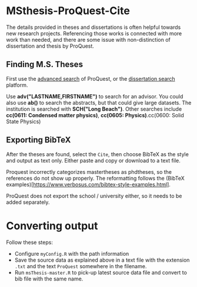 # MSthesis-ProQuest-Cite

The details provided in theses and dissertations is often helpful towards new research projects. Referencing those works is connected with more work than needed, and there are some issue with non-distinction of dissertation and thesis by ProQuest. 

## Finding M.S. Theses

First use the [advanced search](https://search.proquest.com/advanced) of ProQuest, or the [dissertation search](http://search.proquest.com/dissertations/) platform.

Use **adv("LASTNAME,FIRSTNAME")** to search for an advisor. You could also use **ab()** to search the abstracts, but that could give large datasets. The institution is searched with **SCH("Long Beach")**. Other searches include **cc(0611: Condensed matter physics)**, **cc(0605: Physics)**.cc(0600: Solid State Physics)


## Exporting BibTeX

After the theses are found, select the `Cite`, then choose BibTeX as the style and output as text only. Either paste and copy or download to a text file.


Proquest incorrectly categorizes mastertheses as phdtheses, so the references do not show up properly. The reformatting follows the (BibTeX examples)[https://www.verbosus.com/bibtex-style-examples.html].

ProQuest does not export the school / university either, so it needs to be added separately. 


# Converting output

Follow these steps:

* Configure `myConfig.R` with the path information
* Save the source data as explained above in a text file with the extension `.txt` and the text `ProQuest` somewhere in the filename.
* Run `msThesis-master.R` to pick-up latest source data file and convert to bib file with the same name. 
